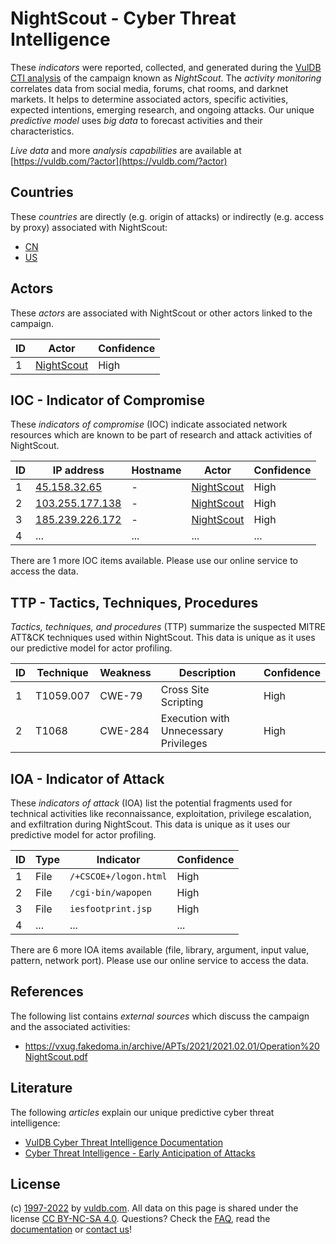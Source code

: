 # NightScout - Cyber Threat Intelligence

These _indicators_ were reported, collected, and generated during the [VulDB CTI analysis](https://vuldb.com/?kb.cti) of the campaign known as _NightScout_. The _activity monitoring_ correlates data from social media, forums, chat rooms, and darknet markets. It helps to determine associated actors, specific activities, expected intentions, emerging research, and ongoing attacks. Our unique _predictive model_ uses _big data_ to forecast activities and their characteristics.

_Live data_ and more _analysis capabilities_ are available at [https://vuldb.com/?actor](https://vuldb.com/?actor)

## Countries

These _countries_ are directly (e.g. origin of attacks) or indirectly (e.g. access by proxy) associated with NightScout:

* [CN](https://vuldb.com/?country.cn)
* [US](https://vuldb.com/?country.us)

## Actors

These _actors_ are associated with NightScout or other actors linked to the campaign.

ID | Actor | Confidence
-- | ----- | ----------
1 | [NightScout](https://vuldb.com/?actor.nightscout) | High

## IOC - Indicator of Compromise

These _indicators of compromise_ (IOC) indicate associated network resources which are known to be part of research and attack activities of NightScout.

ID | IP address | Hostname | Actor | Confidence
-- | ---------- | -------- | ----- | ----------
1 | [45.158.32.65](https://vuldb.com/?ip.45.158.32.65) | - | [NightScout](https://vuldb.com/?actor.nightscout) | High
2 | [103.255.177.138](https://vuldb.com/?ip.103.255.177.138) | - | [NightScout](https://vuldb.com/?actor.nightscout) | High
3 | [185.239.226.172](https://vuldb.com/?ip.185.239.226.172) | - | [NightScout](https://vuldb.com/?actor.nightscout) | High
4 | ... | ... | ... | ...

There are 1 more IOC items available. Please use our online service to access the data.

## TTP - Tactics, Techniques, Procedures

_Tactics, techniques, and procedures_ (TTP) summarize the suspected MITRE ATT&CK techniques used within NightScout. This data is unique as it uses our predictive model for actor profiling.

ID | Technique | Weakness | Description | Confidence
-- | --------- | -------- | ----------- | ----------
1 | T1059.007 | CWE-79 | Cross Site Scripting | High
2 | T1068 | CWE-284 | Execution with Unnecessary Privileges | High

## IOA - Indicator of Attack

These _indicators of attack_ (IOA) list the potential fragments used for technical activities like reconnaissance, exploitation, privilege escalation, and exfiltration during NightScout. This data is unique as it uses our predictive model for actor profiling.

ID | Type | Indicator | Confidence
-- | ---- | --------- | ----------
1 | File | `/+CSCOE+/logon.html` | High
2 | File | `/cgi-bin/wapopen` | High
3 | File | `iesfootprint.jsp` | High
4 | ... | ... | ...

There are 6 more IOA items available (file, library, argument, input value, pattern, network port). Please use our online service to access the data.

## References

The following list contains _external sources_ which discuss the campaign and the associated activities:

* https://vxug.fakedoma.in/archive/APTs/2021/2021.02.01/Operation%20NightScout.pdf

## Literature

The following _articles_ explain our unique predictive cyber threat intelligence:

* [VulDB Cyber Threat Intelligence Documentation](https://vuldb.com/?kb.cti)
* [Cyber Threat Intelligence - Early Anticipation of Attacks](https://www.scip.ch/en/?labs.20201022)

## License

(c) [1997-2022](https://vuldb.com/?kb.changelog) by [vuldb.com](https://vuldb.com/?kb.about). All data on this page is shared under the license [CC BY-NC-SA 4.0](https://creativecommons.org/licenses/by-nc-sa/4.0/). Questions? Check the [FAQ](https://vuldb.com/?kb.faq), read the [documentation](https://vuldb.com/?kb) or [contact us](https://vuldb.com/?contact)!
